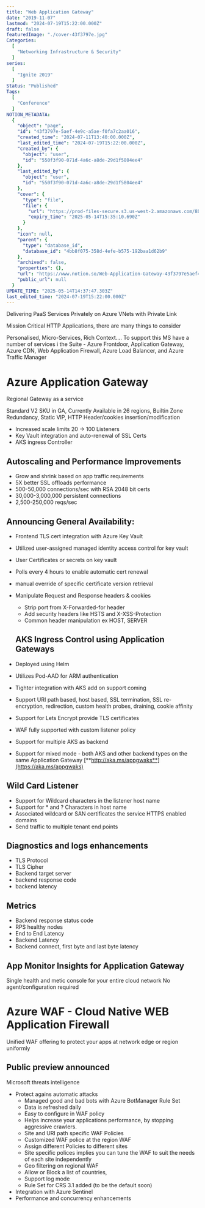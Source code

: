 ```yaml
---
title: "Web Application Gateway"
date: "2019-11-07"
lastmod: "2024-07-19T15:22:00.000Z"
draft: false
featuredImage: "./cover-43f3797e.jpg"
Categories:
  [
    "Networking Infrastructure & Security"
  ]
series:
  [
    "Ignite 2019"
  ]
Status: "Published"
Tags:
  [
    "Conference"
  ]
NOTION_METADATA:
  {
    "object": "page",
    "id": "43f3797e-5aef-4e9c-a5ae-f0fa7c2aa016",
    "created_time": "2024-07-11T13:40:00.000Z",
    "last_edited_time": "2024-07-19T15:22:00.000Z",
    "created_by": {
      "object": "user",
      "id": "550f3f90-071d-4a6c-a8de-29d1f5804ee4"
    },
    "last_edited_by": {
      "object": "user",
      "id": "550f3f90-071d-4a6c-a8de-29d1f5804ee4"
    },
    "cover": {
      "type": "file",
      "file": {
        "url": "https://prod-files-secure.s3.us-west-2.amazonaws.com/8bc3c4f0-c291-4309-a955-a5876c66b3de/950e4e3c-9674-4ff8-834f-d7aa43a79c87/banner-ignite2019-waf.jpg?X-Amz-Algorithm=AWS4-HMAC-SHA256&X-Amz-Content-Sha256=UNSIGNED-PAYLOAD&X-Amz-Credential=ASIAZI2LB466UXSKFPNB%2F20250514%2Fus-west-2%2Fs3%2Faws4_request&X-Amz-Date=20250514T143510Z&X-Amz-Expires=3600&X-Amz-Security-Token=IQoJb3JpZ2luX2VjEF4aCXVzLXdlc3QtMiJIMEYCIQDx5XfXUW7Cs54HNZZkEHFpFbZlv24weKEXpFXomO4%2F8AIhAJ1L9WyLf46%2B4agk%2Ff%2B%2BvlDNpJTeI3DgUEOYanjUG6JdKv8DCBcQABoMNjM3NDIzMTgzODA1Igwts1QFaUsqFGq7R5sq3AMJ%2F62AugFt4k5ocFo9dMlQi6Hv0Y2uJXwMCNJ%2BwaeGvwbstlU%2BtFJvpFneH8tjP57a72js2PzDYXoYG9v02g2DbE7hlR8QHcTeQq5rfRcFFSeyHRKdEF9fbFD%2Fr8IELMcvvevXSO5HsWERoZw64nvmyGyUEiI1KYx8i06x%2BV86VQLYNaFlKLFcsW%2BjAXY6ktLt6X7lNVc4nLvEsVAAE5zY2Xik3Ub9uJ2MGQ6ydm8KrDFtbCUEdgVhMjl9JedN1Vukt255BOWfSEVqQ9nVNvE2wzcVFG%2BPqwaSoW0POEspt%2BfT1jMQg5dWDqwOFo742%2BcqnUhHzgwVEgsPdwWqC%2BXy%2Fu4Gtx2qUYtkR5Ka0K58v%2FWv7P%2BblUPJixOeXhOznnR3288HAGgpoWnYV15WplQiI0eQ5sjNMC%2BcywDpvNpLhKbo5GxkIr0ZxUeKNQJULDr9i3zv52iX1QpqVq98ecmKiCjQ4K5qHyssAGDYkYyHlQr7mTTaBx74ArkXqt%2BxJWX7DObei%2BXkPKcTCCGpY94Pylrxet44oz62ycW1ZlkSWksXEIMFxV31TdsC%2FfyNe5B%2FA8ez4DM0oRgWdpfS9EiMHW2P%2Bt3vwHpwR5P7SPVunHFmxoRhUY97HJHrLzD%2FupLBBjqkAUoMNn2Db060301O%2F2Hgh6tlKDn7i5%2BCbqRfTbG7Ouxh%2F3BWJAfqPNPyl%2Bhr4TLDmRPihpYBc2OC6pzStkvROyGPcRjeFylhxqd7KJrWVd3iDo6b9TpLqv1MgDGaZMfwOsI%2FvVjvn%2FI0Dxo6xVpg6yWKLgU7F5R9vLtSy%2Bd9yI2qO0Ws6l2m7OF01EDBDnGWJrwSj1XGrsjk3m5ga9xgd7hX5u0X&X-Amz-Signature=53dacb9edab3dd549aeb7e1cd83630803bf02f26250e002bef97f0eedea5b664&X-Amz-SignedHeaders=host&x-id=GetObject",
        "expiry_time": "2025-05-14T15:35:10.690Z"
      }
    },
    "icon": null,
    "parent": {
      "type": "database_id",
      "database_id": "4bb8f075-358d-4efe-b575-192baa1d62b9"
    },
    "archived": false,
    "properties": {},
    "url": "https://www.notion.so/Web-Application-Gateway-43f3797e5aef4e9ca5aef0fa7c2aa016",
    "public_url": null
  }
UPDATE_TIME: "2025-05-14T14:37:47.303Z"
last_edited_time: "2024-07-19T15:22:00.000Z"
---
```


Delivering PaaS Services Privately on Azure VNets with Private Link

  Mission Critical HTTP Applications, there are many things to consider

Personalised, Micro-Services, Rich Context…. To support this MS have a number of services i the Suite - Azure Frontdoor, Application Gateway, Azure CDN, Web Application Firewall, Azure Load Balancer, and Azure Traffic Manager

# Azure Application Gateway

Regional Gateway as a service

  Standard V2 SKU in GA, Currently Available in 26 regions, Builtin Zone Redundancy, Static VIP, HTTP Header/cookies insertion/modification

* Increased scale limits 20 -> 100 Listeners
* Key Vault integration and auto-renewal of SSL Certs
* AKS ingress Controller
## Autoscaling and Performance Improvements

* Grow and shrink based on app traffic requirements
* 5X better SSL offloads performance
* 500-50,000 connections/sec with RSA 2048 bit certs
* 30,000-3,000,000 persistent connections
* 2,500-250,000 reqs/sec
## Announcing General Availability:

* Frontend TLS cert integration with Azure Key Vault
* Utilized user-assigned managed identity access control for key vault
* User Certificates or secrets on key vault
* Polls every 4 hours to enable automatic cert renewal
* manual override of specific certificate version retrieval
* Manipulate Request and Response headers & cookies
  * Strip port from X-Forwarded-for header
  * Add security headers like HSTS and X-XSS-Protection
  * Common header manipulation ex HOST, SERVER
  ## AKS Ingress Control using Application Gateways

* Deployed using Helm
* Utilizes Pod-AAD for ARM authentication
* Tighter integration with AKS add on support coming
* Support URI path based, host based, SSL termination, SSL re-encryption, redirection, custom health probes, draining, cookie affinity
* Support for Lets Encrypt provide TLS certificates
* WAF fully supported with custom listener policy
* Support for multiple AKS as backend
* Support for mixed mode - both AKS and other backend types on the same Application Gateway
[**http://aka.ms/appgwaks**](https://aka.ms/appgwaks)

## Wild Card Listener

* Support for Wildcard characters in the listener host name
* Support for * and ? Characters in host name
* Associated wildcard or SAN certificates the service HTTPS enabled domains
* Send traffic to multiple tenant end points
## Diagnostics and logs enhancements

* TLS Protocol
* TLS Cipher
* Backend target server
* backend response code
* backend latency
## Metrics

* Backend response status code
* RPS healthy nodes
* End to End Latency
* Backend Latency
* Backend connect, first byte and last byte latency
## App Monitor Insights for Application Gateway

Single health and metic console for your entire cloud network No agent/configuration required

# Azure WAF - Cloud Native WEB Application Firewall

Unified WAF offering to protect your apps at network edge or region uniformly

## Public preview announced

Microsoft threats intelligence

* Protect agains automatic attacks
  * Managed good and bad bots with Azure BotManager Rule Set
  * Data is refreshed daily
  * Easy to configure in WAF policy
  * Helps increase your applications performance, by stopping aggressive crawlers.
  * Site and URI path specific WAF Policies
  * Customized WAF police at the region WAF
  * Assign different Policies to different sites
  * Site specific polices implies you can tune the WAF to suit the needs of each site independently
  * Geo filtering on regional WAF
  * Allow or Block a list of countries,
  * Support log mode
  * Rule Set for CRS 3.1 added (to be the default soon)
* Integration with Azure Sentinel
* Performance and concurrency enhancements

